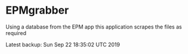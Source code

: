 # EPMgrabber
Using a database from the EPM app this application scrapes the files as required


Latest backup: Sun Sep 22 18:35:02 UTC 2019
